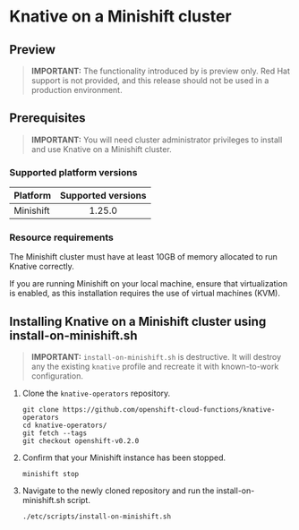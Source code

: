 # Knative on a Minishift cluster
Preview
------

> **IMPORTANT:** The functionality introduced by  is preview only. Red Hat support is not provided, and this release should not be used in a production environment.

## Prerequisites

> **IMPORTANT:** You will need cluster administrator privileges to install and use Knative on a Minishift cluster.

### Supported platform versions

| Platform        | Supported versions           |
| ------------- |:-------------:|
| Minishift      | 1.25.0 |

### Resource requirements

The Minishift cluster must have at least 10GB of memory allocated to run Knative correctly.

If you are running Minishift on your local machine, ensure that virtualization is enabled, as this installation requires the use of virtual machines (KVM).


## Installing Knative on a Minishift cluster using install-on-minishift.sh

> **IMPORTANT:** `install-on-minishift.sh` is destructive. It will destroy any the existing `knative` profile and recreate it with known-to-work configuration.

1. Clone the `knative-operators` repository.

   `git clone https://github.com/openshift-cloud-functions/knative-operators`   
   `cd knative-operators/`   
	 `git fetch --tags`   
	 `git checkout openshift-v0.2.0`

2. Confirm that your Minishift instance has been stopped.

	`minishift stop`

3. Navigate to the newly cloned repository and run the install-on-minishift.sh script.

	`./etc/scripts/install-on-minishift.sh`

